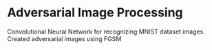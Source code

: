 # Adversarial Image Processing
Convolutional Neural Network for recognizing MNIST dataset images.
Created adversarial images using FGSM
